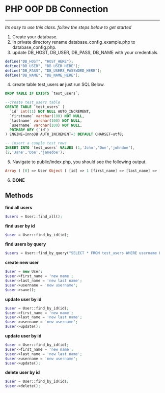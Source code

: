 # PHP OOP DB Connection
---

*Its easy to use this class. follow the steps below to get started*

1. Create your database.
2. In private directory rename database_config_example.php to database_config.php.
3. update DB_HOST, DB_USER, DB_PASS, DB_NAME with your credentials.

```php
define("DB_HOST", "HOST_HERE");
define("DB_USER", "DB_USER_HERE");
define("DB_PASS", "DB_USERS_PASSWORD_HERE");
define("DB_NAME", "DB_NAME_HERE");
```

4. create table test_users **or** just run SQL Below.

```sql
DROP TABLE IF EXISTS `test_users`;

--create test_users table
CREATE TABLE `test_users` (
  `id` int(11) NOT NULL AUTO_INCREMENT,
  `firstname` varchar(100) NOT NULL,
  `lastname` varchar(100) NOT NULL,
  `username` varchar(100) NOT NULL,
  PRIMARY KEY (`id`)
) ENGINE=InnoDB AUTO_INCREMENT=3 DEFAULT CHARSET=utf8;

-- insert a couple test rows
INSERT INTO `test_users` VALUES (1,'John','Doe','johndoe'),
(2,'Jane','Doe','janedoe');
```

5. Navigate to public/index.php, you should see the following output.
```php
Array ( [0] => User Object ( [id] => 1 [first_name] => [last_name] => [username] => johndoe ) [1] => User Object ( [id] => 2 [first_name] => [last_name] => [username] => janedoe ) )
```

6. **DONE**

## Methods

**find all users**
```php
$users = User::find_all();
```


**find user by id**
```php
$user = User::find_by_id(id);
```

**find users by query**
```php
$users = User::find_by_query("SELECT * FROM test_users WHERE username LIKE 'J%' ");
```

**create new user**
```php
$user = new User;
$user->first_name = 'new name';
$user->last_name = 'new last name';
$user->username = 'new username';
$user->save();
```

**update user by id**
```php
$user = User::find_by_id(id);
$user->first_name = 'new name';
$user->last_name = 'new last name';
$user->username = 'new username';
$user->update();
```

**update user by id**
```php
$user = User::find_by_id(id);
$user->first_name = 'new name';
$user->last_name = 'new last name';
$user->username = 'new username';
$user->update();
```

**delete user by id**
```php
$user = User::find_by_id(id);
$user->delete();
```

